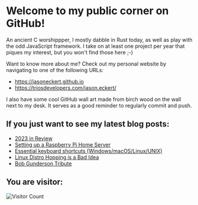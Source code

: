# Welcome to my public corner on GitHub! 
An ancient C worshippper, I mostly dabble in Rust today, as well as play with the odd JavaScript framework.
I take on at least one project per year that piques my interest, but you won't find those here ;-)

Want to know more about me? Check out my personal website by navigating to one of the following URLs:
- https://jasoneckert.github.io
- https://triosdevelopers.com/jason.eckert/

I also have some cool GitHub wall art made from birch wood on the wall next to my desk. It serves as a good reminder to regularly commit and push.
[](https://jasoneckert.github.io/myblog/2023-in-review/invertocat.png?raw=true)

## If you just want to see my latest blog posts:
<!-- BLOG-POST-LIST:START -->
- [2023 in Review](https://jasoneckert.github.io/myblog/2023-in-review/)
- [Setting up a Raspberry Pi Home Server](https://jasoneckert.github.io/myblog/pi-home-server/)
- [Essential keyboard shortcuts &lpar;Windows/macOS/Linux/UNIX&rpar;](https://jasoneckert.github.io/myblog/shortcuts/)
- [Linux Distro Hopping is a Bad Idea](https://jasoneckert.github.io/myblog/distro-hopping/)
- [Bob Gunderson Tribute](https://jasoneckert.github.io/myblog/bob-gunderson/)
<!-- BLOG-POST-LIST:END -->

<!--
**jasoneckert/jasoneckert** is a ✨ _special_ ✨ repository because its `README.md` (this file) appears on your GitHub profile.

Here are some ideas to get you started:

- 🔭 I’m currently working on ...
- 🌱 I’m currently learning ...
- 👯 I’m looking to collaborate on ...
- 🤔 I’m looking for help with ...
- 💬 Ask me about ...
- 📫 How to reach me: ...
- 😄 Pronouns: ...
- ⚡ Fun fact: ...
-->
## You are visitor: 
![Visitor Count](https://profile-counter.glitch.me/jasoneckert/count.svg)
